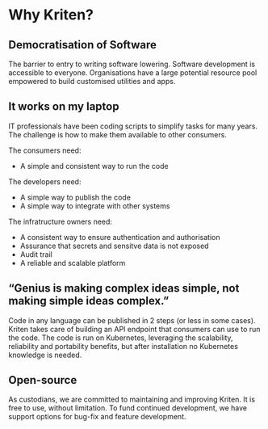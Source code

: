 # Why Kriten?

## Democratisation of Software

The barrier to entry to writing software lowering. Software development is accessible to everyone.
Organisations have a large potential resource pool empowered to build customised utilities and apps.

## It works on my laptop

IT professionals have been coding scripts to simplify tasks for many years. The challenge is how to make them available to other consumers.

The consumers need:
- A simple and consistent way to run the code

The developers need:
- A simple way to publish the code
- A simple way to integrate with other systems

The infratructure owners need:
- A consistent way to ensure authentication and authorisation
- Assurance that secrets and sensitve data is not exposed
- Audit trail
- A reliable and scalable platform

## “Genius is making complex ideas simple, not making simple ideas complex.”

Code in any language can be published in 2 steps (or less in some cases). 
Kriten takes care of building an API endpoint that consumers can use to run the code.
The code is run on Kubernetes, leveraging the scalability, reliability and portability benefits, but after installation no Kubernetes knowledge is needed.

## Open-source

As custodians, we are committed to maintaining and improving Kriten. It is free to use, without limitation. To fund continued development, we have support options for bug-fix and feature development.
